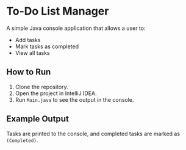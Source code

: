 # To-Do List Manager

A simple Java console application that allows a user to:
- Add tasks
- Mark tasks as completed
- View all tasks

## How to Run
1. Clone the repository.
2. Open the project in IntelliJ IDEA.
3. Run `Main.java` to see the output in the console.

## Example Output
Tasks are printed to the console, and completed tasks are marked as `(Completed)`.
